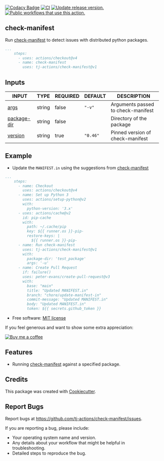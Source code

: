 [![Codacy Badge](https://api.codacy.com/project/badge/Grade/8d94ad31570d41a7b37407e0c5453367)](https://app.codacy.com/gh/tj-actions/check-manifest?utm_source=github.com\&utm_medium=referral\&utm_content=tj-actions/check-manifest\&utm_campaign=Badge_Grade_Settings)
[![CI](https://github.com/tj-actions/check-manifest/actions/workflows/test.yml/badge.svg)](https://github.com/tj-actions/check-manifest/actions/workflows/test.yml)
[![Update release version.](https://github.com/tj-actions/check-manifest/actions/workflows/sync-release-version.yml/badge.svg)](https://github.com/tj-actions/check-manifest/actions/workflows/sync-release-version.yml)
[![Public workflows that use this action.](https://img.shields.io/endpoint?url=https%3A%2F%2Fused-by.vercel.app%2Fapi%2Fgithub-actions%2Fused-by%3Faction%3Dtj-actions%2Fcheck-manifest%26badge%3Dtrue)](https://github.com/search?o=desc\&q=tj-actions+check-manifest+path%3A.github%2Fworkflows+language%3AYAML\&s=\&type=Code)

## check-manifest

Run [check-manifest](https://github.com/mgedmin/check-manifest) to detect issues with distributed python packages.

```yaml
...
    steps:
      - uses: actions/checkout@v4
      - name: check-manifest
        uses: tj-actions/check-manifest@v1
```

## Inputs

<!-- AUTO-DOC-INPUT:START - Do not remove or modify this section -->

|                               INPUT                               |  TYPE  | REQUIRED | DEFAULT  |            DESCRIPTION             |
|-------------------------------------------------------------------|--------|----------|----------|------------------------------------|
|           <a name="input_args"></a>[args](#input_args)            | string |  false   |  `"-v"`  | Arguments passed to check-manifest |
| <a name="input_package-dir"></a>[package-dir](#input_package-dir) | string |  false   |          |      Directory of the package      |
|       <a name="input_version"></a>[version](#input_version)       | string |   true   | `"0.46"` |  Pinned version of check-manifest  |

<!-- AUTO-DOC-INPUT:END -->

## Example

*   Update the `MANIFEST.in` using the suggestions from [check-manifest](https://github.com/mgedmin/check-manifest)

```yaml
...
    steps:
      - name: Checkout
        uses: actions/checkout@v4
      - name: Set up Python 3
        uses: actions/setup-python@v2
        with:
          python-version: '3.x'
      - uses: actions/cache@v2
        id: pip-cache
        with:
          path: ~/.cache/pip
          key: ${{ runner.os }}-pip-
          restore-keys: |
            ${{ runner.os }}-pip-
      - name: Run check-manifest
        uses: tj-actions/check-manifest@v1
        with:
          package-dir: 'test_package'
          args: '-u'
      - name: Create Pull Request
        if: failure()
        uses: peter-evans/create-pull-request@v3
        with:
          base: "main"
          title: "Updated MANIFEST.in"
          branch: "chore/update-manifest-in"
          commit-message: "Updated MANIFEST.in"
          body: "Updated MANIFEST.in"
          token: ${{ secrets.github_token }}

```

*   Free software: [MIT license](LICENSE)

If you feel generous and want to show some extra appreciation:

[![Buy me a coffee][buymeacoffee-shield]][buymeacoffee]

[buymeacoffee]: https://www.buymeacoffee.com/jackton1

[buymeacoffee-shield]: https://www.buymeacoffee.com/assets/img/custom_images/orange_img.png

## Features

*   Running [check-manifest](https://github.com/mgedmin/check-manifest) against a specified package.

## Credits

This package was created with [Cookiecutter](https://github.com/cookiecutter/cookiecutter).

## Report Bugs

Report bugs at https://github.com/tj-actions/check-manifest/issues.

If you are reporting a bug, please include:

*   Your operating system name and version.
*   Any details about your workflow that might be helpful in troubleshooting.
*   Detailed steps to reproduce the bug.
